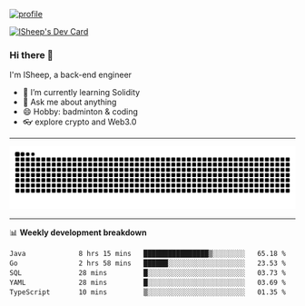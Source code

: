 [![profile](https://user-images.githubusercontent.com/54968314/208005045-e4b42f3b-833d-4242-bfcc-e764865553a2.svg)](https://www.calligrapher.ai/)

<a href="https://app.daily.dev/linziyang1106"><img src="https://api.daily.dev/devcards/v2/i4Spwx5Skx5FpTqWcwoit.png?r=kgx&type=wide" width="652" alt="ISheep's Dev Card"/></a>

### Hi there 🐏

I'm ISheep, a back-end engineer

- 🔭 I’m currently learning Solidity
- 💬 Ask me about anything
- 😄 Hobby: badminton & coding
- 👓 explore crypto and Web3.0

-------

![](https://raw.githubusercontent.com/ISheepp/ISheepp/output/github-contribution-grid-snake.svg)

-------

📊 **Weekly development breakdown**
<!--START_SECTION:waka-->

```txt
Java             8 hrs 15 mins   ████████████████▒░░░░░░░░   65.18 %
Go               2 hrs 58 mins   ██████░░░░░░░░░░░░░░░░░░░   23.53 %
SQL              28 mins         █░░░░░░░░░░░░░░░░░░░░░░░░   03.73 %
YAML             28 mins         █░░░░░░░░░░░░░░░░░░░░░░░░   03.69 %
TypeScript       10 mins         ▒░░░░░░░░░░░░░░░░░░░░░░░░   01.35 %
```

<!--END_SECTION:waka-->
